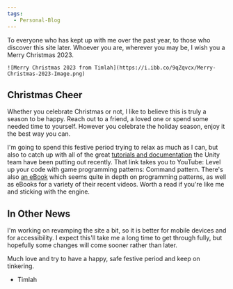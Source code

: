 ```yaml
---
tags:
  - Personal-Blog
---
```

To everyone who has kept up with me over the past year, to those who discover this site later. Whoever you are, wherever you may be, I wish you a Merry Christmas 2023.

`![Merry Christmas 2023 from Timlah](https://i.ibb.co/9qZqvcx/Merry-Christmas-2023-Image.png)`
## Christmas Cheer
Whether you celebrate Christmas or not, I like to believe this is truly a season to be happy. Reach out to a friend, a loved one or spend some needed time to yourself. However you celebrate the holiday season, enjoy it the best way you can.

I'm going to spend this festive period trying to relax as much as I can, but also to catch up with all of the great [tutorials and documentation](https://www.youtube.com/watch?v=attURV3JWKQ) the Unity team have been putting out recently. That link takes you to YouTube: Level up your code with game programming patterns: Command pattern. There's also [an eBook](https://unity.com/resources/level-up-your-code-with-game-programming-patterns) which seems quite in depth on programming patterns, as well as eBooks for a variety of their recent videos. Worth a read if you're like me and sticking with the engine.
## In Other News
I'm working on revamping the site a bit, so it is better for mobile devices and for accessibility. I expect this'll take me a long time to get through fully, but hopefully some changes will come sooner rather than later.

Much love and try to have a happy, safe festive period and keep on tinkering.
- Timlah